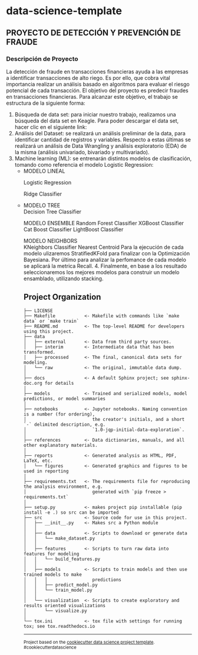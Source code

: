 data-science-template
==============================
## PROYECTO DE DETECCIÓN Y PREVENCIÓN DE FRAUDE

### Descripción de Proyecto

La detección de fraude en transacciones financieras ayuda a las empresas a identificar transacciones de alto riego. Es por ello, que cobra vital importancia realizar un análisis basado en algoritmos para evaluar el riesgo potencial de cada transacción.
El objetivo del proyecto es predecir fraudes en transacciones financieras. Para alcanzar este objetivo, el trabajo se estructura de la siguiente forma: 

<ol>
<li> Búsqueda de data set: para iniciar nuestro trabajo, realizamos una búsqueda del data set en Keagle. Para poder descargar el data set, hacer clic en el siguiente link:

<li> Análisis del Dataset: se realizará un análisis preliminar de la data, para identificar cantidad de registros y variables. Respecto a estas últimas se realizará un análisis de  Data Wrangling y análisis exploratorio (EDA) de la misma (análisis univariado, bivariado y multivariado).  

<li> Machine learning (ML): se entrenarán distintos modelos de clasificación, tomando como referencia el modelo Logistic Regression:

<ul>
<li>MODELO LINEAL</li> 
        <p>Logistic Regression </li>
        <p>Ridge Classifier</li>

 <li> MODELO TREE </li>
      Decision Tree Classifier </li>

  MODELO ENSEMBLE</li>
  Random Forest Classifier</li>
  XGBoost Classifier </li>
  Cat Boost Classifier </li>
  LightBoost Classifier

  MODELO NEIGHBORS  
  KNeighbors Classifier
  Nearest Centroid
Para la ejecución de cada modelo ulizaremos StratifiedKFold para finalizar con la Optimización Bayesiana. Por último para analizar la perfomance de cada modelo se aplicará la metrica Recall.
4.	Finalmente, en base a los resultado seleccionaremos los mejores modelos para construir un modelo ensamblado, utilizando stacking.


Project Organization
------------

    ├── LICENSE
    ├── Makefile           <- Makefile with commands like `make data` or `make train`
    ├── README.md          <- The top-level README for developers using this project.
    ├── data
    │   ├── external       <- Data from third party sources.
    │   ├── interim        <- Intermediate data that has been transformed.
    │   ├── processed      <- The final, canonical data sets for modeling.
    │   └── raw            <- The original, immutable data dump.
    │
    ├── docs               <- A default Sphinx project; see sphinx-doc.org for details
    │
    ├── models             <- Trained and serialized models, model predictions, or model summaries
    │
    ├── notebooks          <- Jupyter notebooks. Naming convention is a number (for ordering),
    │                         the creator's initials, and a short `-` delimited description, e.g.
    │                         `1.0-jqp-initial-data-exploration`.
    │
    ├── references         <- Data dictionaries, manuals, and all other explanatory materials.
    │
    ├── reports            <- Generated analysis as HTML, PDF, LaTeX, etc.
    │   └── figures        <- Generated graphics and figures to be used in reporting
    │
    ├── requirements.txt   <- The requirements file for reproducing the analysis environment, e.g.
    │                         generated with `pip freeze > requirements.txt`
    │
    ├── setup.py           <- makes project pip installable (pip install -e .) so src can be imported
    ├── src                <- Source code for use in this project.
    │   ├── __init__.py    <- Makes src a Python module
    │   │
    │   ├── data           <- Scripts to download or generate data
    │   │   └── make_dataset.py
    │   │
    │   ├── features       <- Scripts to turn raw data into features for modeling
    │   │   └── build_features.py
    │   │
    │   ├── models         <- Scripts to train models and then use trained models to make
    │   │   │                 predictions
    │   │   ├── predict_model.py
    │   │   └── train_model.py
    │   │
    │   └── visualization  <- Scripts to create exploratory and results oriented visualizations
    │       └── visualize.py
    │
    └── tox.ini            <- tox file with settings for running tox; see tox.readthedocs.io


--------

<p><small>Project based on the <a target="_blank" href="https://drivendata.github.io/cookiecutter-data-science/">cookiecutter data science project template</a>. #cookiecutterdatascience</small></p>
